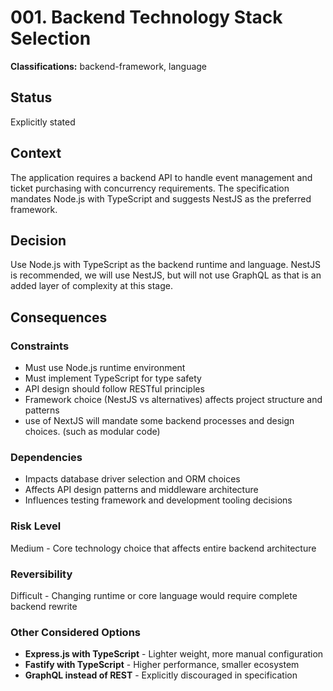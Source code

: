 # 001. Backend Technology Stack Selection

**Classifications:** backend-framework, language

## Status

Explicitly stated

## Context

The application requires a backend API to handle event management and ticket purchasing with concurrency requirements. The specification mandates Node.js with TypeScript and suggests NestJS as the preferred framework.

## Decision

Use Node.js with TypeScript as the backend runtime and language. NestJS is recommended, we will use NestJS, but will not use GraphQL as that is an added layer of complexity at this stage. 

## Consequences

### Constraints 
- Must use Node.js runtime environment
- Must implement TypeScript for type safety
- API design should follow RESTful principles
- Framework choice (NestJS vs alternatives) affects project structure and patterns
- use of NextJS will mandate some backend processes and design choices. (such as modular code)

### Dependencies
- Impacts database driver selection and ORM choices
- Affects API design patterns and middleware architecture
- Influences testing framework and development tooling decisions

### Risk Level
Medium - Core technology choice that affects entire backend architecture

### Reversibility
Difficult - Changing runtime or core language would require complete backend rewrite

### Other Considered Options
- **Express.js with TypeScript** - Lighter weight, more manual configuration
- **Fastify with TypeScript** - Higher performance, smaller ecosystem
- **GraphQL instead of REST** - Explicitly discouraged in specification 
